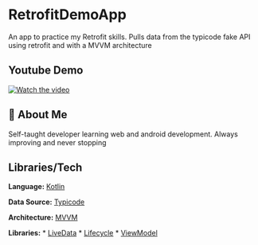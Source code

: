 # RetrofitDemoApp
An app to practice my Retrofit skills. Pulls data from the typicode fake API using retrofit and with a MVVM architecture

## Youtube Demo
[![Watch the video](https://img.youtube.com/vi/3l6TbYEbaoo/default.jpg)](https://youtu.be/3l6TbYEbaoo)

## 🚀 About Me
Self-taught developer learning web and android development. Always improving and never stopping

  
## Libraries/Tech

**Language:** [Kotlin](https://kotlinlang.org/)

**Data Source:** [Typicode](https://jsonplaceholder.typicode.com/posts)

**Architecture:** [MVVM](https://developer.android.com/jetpack/guide)

**Libraries:**
    * [LiveData](https://developer.android.com/topic/libraries/architecture/livedata)
    * [Lifecycle](https://developer.android.com/topic/libraries/architecture/lifecycle)
    * [ViewModel](https://developer.android.com/topic/libraries/architecture/viewmodel)
